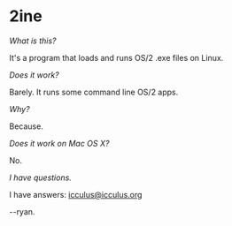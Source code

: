 # 2ine

*What is this?*

It's a program that loads and runs OS/2 .exe files on Linux.

*Does it work?*

Barely. It runs some command line OS/2 apps.

*Why?*

Because.

*Does it work on Mac OS X?*

No.

*I have questions.*

I have answers: icculus@icculus.org

--ryan.

